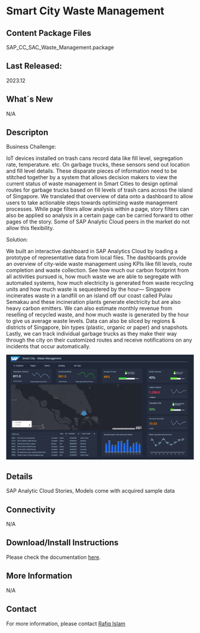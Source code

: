 # Smart City Waste Management


## Content Package Files
SAP_CC_SAC_Waste_Management.package

## Last Released:
2023.12

## What´s New
N/A

## Descripton
Business Challenge:

IoT devices installed on trash cans record data like fill level, segregation rate, temperature. etc. On garbage trucks, these sensors send out location and fill level details. These disparate pieces of information need to be stitched together by a system that allows decision makers to view the current status of waste management in Smart Cities to design optimal routes for garbage trucks based on fill levels of trash cans across the island of Singapore. We translated that overview of data onto a dashboard to allow users to take actionable steps towards optimizing waste management processes. While page filters allow analysis within a page, story filters can also be applied so analysis in a certain page can be carried forward to other pages of the story. Some of SAP Analytic Cloud peers in the market do not allow this flexibility.

Solution:

We built an interactive dashboard in SAP Analytics Cloud by loading a prototype of representative data from local files. The dashboards provide an overview of city-wide waste management using KPIs like fill levels, route completion and waste collection. See how much our carbon footprint from all activities pursued is, how much waste we are able to segregate with automated systems, how much electricity is generated from waste recycling units and how much waste is sequestered by the hour— Singapore incinerates waste in a landfill on an island off our coast called Pulau Semakau and these incineration plants generate electricity but are also heavy carbon emitters. We can also estimate monthly revenue from reselling of recycled waste, and how much waste is generated by the hour to give us average waste levels. Data can also be sliced by regions & districts of Singapore, bin types (plastic, organic or paper) and snapshots. Lastly, we can track individual garbage trucks as they make their way through the city on their customized routes and receive notifications on any incidents that occur automatically.

![Smart_City_Waste_Management](Waste_Management_Screenshot.png)

## Details
SAP Analytic Cloud Stories, Models come with acquired sample data

## Connectivity
N/A

## Download/Install Instructions
Please check the documentation [here](https://help.sap.com/docs/SAP_ANALYTICS_CLOUD/42093f14b43c485fbe3adbbe81eff6c8/ef516563b3fe4c69b6f718f17ed94cdf.html).

## More Information
N/A

## Contact
For more information, please contact [Rafiq Islam](mailto:rafiq.islam@sap.com)
